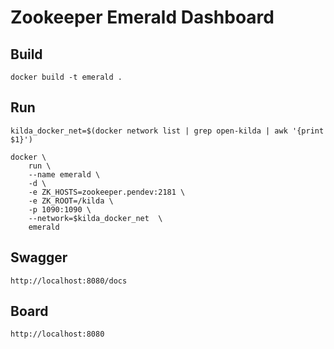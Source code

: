 # Zookeeper Emerald Dashboard

## Build

`docker build -t emerald .`

## Run
`kilda_docker_net=$(docker network list | grep open-kilda | awk '{print $1}')`
```
docker \
    run \
    --name emerald \
    -d \
    -e ZK_HOSTS=zookeeper.pendev:2181 \
    -e ZK_ROOT=/kilda \
    -p 1090:1090 \
    --network=$kilda_docker_net  \
    emerald
```

## Swagger

`http://localhost:8080/docs`

## Board

`http://localhost:8080`